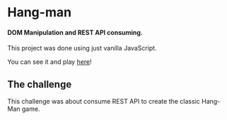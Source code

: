 # Hang-man
#### DOM Manipulation and REST API consuming. 

This project was done using just vanilla JavaScript.

You can see it and play [here](https://julianaquiroz18.github.io/hang-man/)!


## The challenge

This challenge was about consume REST API to create the classic Hang-Man game.
